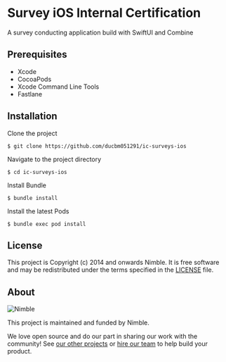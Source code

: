 # Survey iOS Internal Certification

A survey conducting application build with SwiftUI and Combine
## Prerequisites
- Xcode
- CocoaPods
- Xcode Command Line Tools
- Fastlane

## Installation
Clone the project
```
$ git clone https://github.com/ducbm051291/ic-surveys-ios
```
Navigate to the project directory
```
$ cd ic-surveys-ios
```
Install Bundle
```
$ bundle install
```
Install the latest Pods
```
$ bundle exec pod install
```

## License

This project is Copyright (c) 2014 and onwards Nimble. It is free software and may be redistributed under the terms specified in the [LICENSE] file.

[LICENSE]: /LICENSE

## About

![Nimble](https://assets.nimblehq.co/logo/dark/logo-dark-text-160.png)

This project is maintained and funded by Nimble.

We love open source and do our part in sharing our work with the community!
See [our other projects][community] or [hire our team][hire] to help build your product.

[community]: https://github.com/nimblehq
[hire]: https://nimblehq.co/
